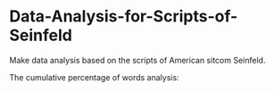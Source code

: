 # Data-Analysis-for-Scripts-of-Seinfeld
Make data analysis based on the scripts of American sitcom Seinfeld.

The cumulative percentage of words analysis:

